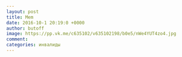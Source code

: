 ```yaml
--- 
layout: post 
title: Mem 
date: 2016-10-1 20:19:0 +0000 
author: butoff 
image: https://pp.vk.me/c635102/v635102198/b0e5/nWe4YUT4zo4.jpg
comment: 
categories: инвалиды
---
```

